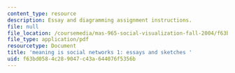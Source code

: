 ```yaml
---
content_type: resource
description: Essay and diagramming assignment instructions.
file: null
file_location: /coursemedia/mas-965-social-visualization-fall-2004/f63bd0584c289047c43a644076f5356b_assn2.pdf
file_type: application/pdf
resourcetype: Document
title: 'meaning is social networks 1: essays and sketches '
uid: f63bd058-4c28-9047-c43a-644076f5356b
---
```

